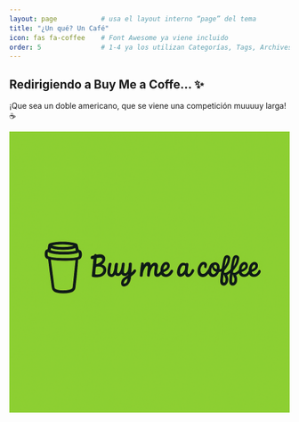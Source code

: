 ```yaml
---
layout: page           # usa el layout interno “page” del tema
title: "¿Un qué? Un Café"
icon: fas fa-coffee    # Font Awesome ya viene incluido
order: 5               # 1-4 ya los utilizan Categorías, Tags, Archives y About
---
```


## Redirigiendo a Buy Me a Coffe... ✨

¡Que sea un doble americano, que se viene una competición muuuuy larga! ☕

![prompt](https://raw.githubusercontent.com/k3sero/k3sero.github.io/refs/heads/main/assets/img/buy_me_coffe.png)

<script>

  setTimeout(() => {
    location.replace("https://buymeacoffee.com/kesero");

  }, 3500);
</script>